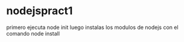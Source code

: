 # nodejspract1

primero ejecuta node init
luego instalas los modulos de nodejs con el comando node install
